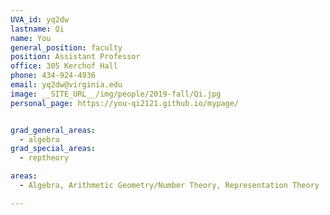 ```yaml
---
UVA_id: yq2dw
lastname: Qi
name: You
general_position: faculty
position: Assistant Professor
office: 305 Kerchof Hall
phone: 434-924-4936
email: yq2dw@virginia.edu
image: __SITE_URL__/img/people/2019-fall/Qi.jpg
personal_page: https://you-qi2121.github.io/mypage/


grad_general_areas:
  - algebra
grad_special_areas:
  - reptheory

areas:
  - Algebra, Arithmetic Geometry/Number Theory, Representation Theory

---
```


